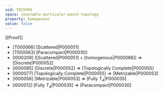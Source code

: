 ```yaml
---
uid: T025994
space: countable-particular-point-topology
property: homogenous
value: false
---
```

[[Proof]]

* [T000066] [Scattered|P000051]
* [T000063] [Paracompact|P000030]
* [I000209] ([Scattered|P000051] + [homogenous|P000086]) => [Discrete|P000052]
* [I000085] [Discrete|P000052] => [Topologically Complete|P000055]
* [I000077] [Topologically Complete|P000055] => [Metrizable|P000053]
* [I000056] [Metrizable|P000053] => [Fully $T_4$|P000035]
* [I000012] [Fully $T_4$|P000035] => [Paracompact|P000030]

